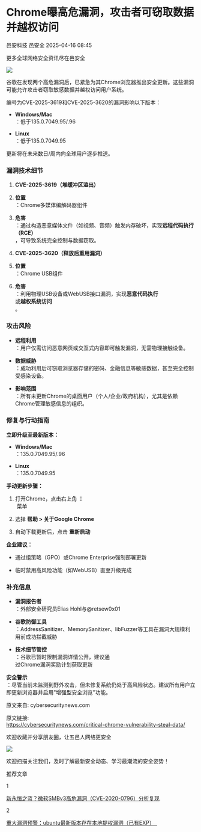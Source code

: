 #  Chrome曝高危漏洞，攻击者可窃取数据并越权访问   
邑安科技  邑安全   2025-04-16 08:45  
  
更多全球网络安全资讯尽在邑安全  
  
![](https://mmbiz.qpic.cn/mmbiz_png/1N39PtINn8sdyR6ic0M2acDAVJDe45WPqMaicruhiaiaN520bgV5SlvgI5wBP67dPKvkB1UR9G1afZ8UtQMIC0yKEg/640?wx_fmt=png&from=appmsg "")  
  
谷歌在发现两个高危漏洞后，已紧急为其Chrome浏览器推出安全更新。这些漏洞可能允许攻击者窃取敏感数据并越权访问用户系统。  
  
编号为CVE-2025-3619和CVE-2025-3620的漏洞影响以下版本：  
- **Windows/Mac**  
：低于135.0.7049.95/.96  
  
- **Linux**  
：低于135.0.7049.95  
  
更新将在未来数日/周内向全球用户逐步推送。  
  
### 漏洞技术细节  
1. **CVE-2025-3619（堆缓冲区溢出）**  
  
1. **位置**  
：Chrome多媒体编解码器组件  
  
1. **危害**  
：通过构造恶意媒体文件（如视频、音频）触发内存破坏，实现**远程代码执行（RCE）**  
，可导致系统完全控制与数据窃取。  
  
1. **CVE-2025-3620（释放后重用漏洞）**  
  
1. **位置**  
：Chrome USB组件  
  
1. **危害**  
：利用物理USB设备或WebUSB接口漏洞，实现**恶意代码执行**  
或**越权系统访问**  
。  
  
### 攻击风险  
- **远程利用**  
：用户仅需访问恶意网页或交互式内容即可触发漏洞，无需物理接触设备。  
  
- **数据威胁**  
：成功利用后可窃取浏览器存储的密码、金融信息等敏感数据，甚至完全控制受感染设备。  
  
- **影响范围**  
：所有未更新Chrome的桌面用户（个人/企业/政府机构），尤其是依赖Chrome管理敏感信息的组织。  
  
### 修复与行动指南  
  
**立即升级至最新版本：**  
- **Windows/Mac**  
：135.0.7049.95/.96  
  
- **Linux**  
：135.0.7049.95  
  
**手动更新步骤：**  
1. 打开Chrome，点击右上角 **⋮**  
 菜单  
  
1. 选择 **帮助 > 关于Google Chrome**  
  
1. 自动下载更新后，点击 **重新启动**  
  
**企业建议：**  
- 通过组策略（GPO）或Chrome Enterprise强制部署更新  
  
- 临时禁用高风险功能（如WebUSB）直至升级完成  
  
### 补充信息  
- **漏洞报告者**  
：外部安全研究员Elias Hohl与@retsew0x01  
  
- **谷歌防御工具**  
：AddressSanitizer、MemorySanitizer、libFuzzer等工具在漏洞大规模利用前成功拦截威胁  
  
- **技术细节管控**  
：谷歌已暂时限制漏洞详情公开，建议通  
过Chrome漏洞奖励计划获取更新  
  
**安全警示**  
：尽管当前未监测到野外攻击，但未修复系统仍处于高风险状态。建议所有用户立即更新浏览器并启用"增强型安全浏览"功能。  
  
原文来自: cybersecuritynews.com  
  
原文链接:   
https://cybersecuritynews.com/critical-chrome-vulnerability-steal-data/  
  
欢迎收藏并分享朋友圈，让五邑人网络更安全  
  
![](https://mmbiz.qpic.cn/mmbiz_jpg/1N39PtINn8tD9ic928O6vIrMg4fuib48e1TsRj9K9Cz7RZBD2jjVZcKm1N4QrZ4bwBKZic5crOdItOcdDicPd3yBSg/640?wx_fmt=jpeg "")  
  
欢迎扫描关注我们，及时了解最新安全动态、学习最潮流的安全姿势！  
  
推荐文章  
  
1  
  
[新永恒之蓝？微软SMBv3高危漏洞（CVE-2020-0796）分析复现](http://mp.weixin.qq.com/s?__biz=MzUyMzczNzUyNQ==&mid=2247488913&idx=1&sn=acbf595a4a80dcaba647c7a32fe5e06b&chksm=fa39554bcd4edc5dc90019f33746404ab7593dd9d90109b1076a4a73f2be0cb6fa90e8743b50&scene=21#wechat_redirect)  
  
  
2  
  
[重大漏洞预警：ubuntu最新版本存在本地提权漏洞（已有EXP）　](http://mp.weixin.qq.com/s?__biz=MzUyMzczNzUyNQ==&mid=2247483652&idx=1&sn=b2f2ec90db499e23cfa252e9ee743265&chksm=fa3941decd4ec8c83a268c3480c354a621d515262bcbb5f35e1a2dde8c828bdc7b9011cb5072&scene=21#wechat_redirect)  
  
  
  
